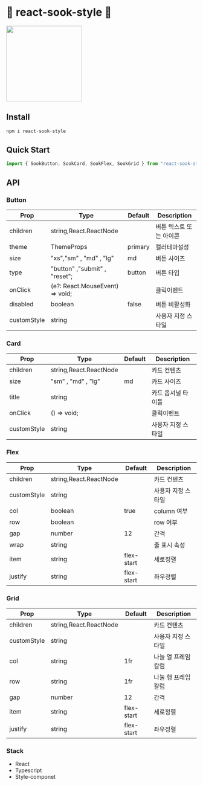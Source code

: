 # 💞 react-sook-style 🫧

<img width="200px" height="200px" src='https://github.com/22sook00/react-sook-style/assets/80618616/a92d29b1-58ed-420a-b237-c829216029a4' />

## Install

```js
npm i react-sook-style
```

## Quick Start

```js
import { SookButton, SookCard, SookFlex, SookGrid } from "react-sook-style";
```

## API

### Button

| Prop        | Type                                               | Default | Description             |
| ----------- | -------------------------------------------------- | ------- | ----------------------- |
| children    | string,React.ReactNode                             |         | 버튼 텍스트 또는 아이콘 |
| theme       | ThemeProps                                         | primary | 컬러테마설정            |
| size        | "xs","sm" , "md" , "lg"                            | md      | 버튼 사이즈             |
| type        | "button" ,"submit" , "reset";                      | button  | 버튼 타입               |
| onClick     | (e?: React.MouseEvent<HTMLButtonElement>) => void; |         | 클릭이벤트              |
| disabled    | boolean                                            | false   | 버튼 비활성화           |
| customStyle | string                                             |         | 사용자 지정 스타일      |

### Card

| Prop        | Type                   | Default | Description        |
| ----------- | ---------------------- | ------- | ------------------ |
| children    | string,React.ReactNode |         | 카드 컨텐츠        |
| size        | "sm" , "md" , "lg"     | md      | 카드 사이즈        |
| title       | string                 |         | 카드 옵셔널 타이틀 |
| onClick     | () => void;            |         | 클릭이벤트         |
| customStyle | string                 |         | 사용자 지정 스타일 |

### Flex

| Prop        | Type                   | Default    | Description        |
| ----------- | ---------------------- | ---------- | ------------------ |
| children    | string,React.ReactNode |            | 카드 컨텐츠        |
| customStyle | string                 |            | 사용자 지정 스타일 |
| col         | boolean                | true       | column 여부        |
| row         | boolean                |            | row 여부           |
| gap         | number                 | 12         | 간격               |
| wrap        | string                 |            | 줄 표시 속성       |
| item        | string                 | flex-start | 세로정렬           |
| justify     | string                 | flex-start | 좌우정렬           |

### Grid

| Prop        | Type                   | Default    | Description         |
| ----------- | ---------------------- | ---------- | ------------------- |
| children    | string,React.ReactNode |            | 카드 컨텐츠         |
| customStyle | string                 |            | 사용자 지정 스타일  |
| col         | string                 | 1fr        | 나눌 열 프레임 칼럼 |
| row         | string                 | 1fr        | 나눌 행 프레임 칼럼 |
| gap         | number                 | 12         | 간격                |
| item        | string                 | flex-start | 세로정렬            |
| justify     | string                 | flex-start | 좌우정렬            |

### Stack

- React
- Typescript
- Style-componet

